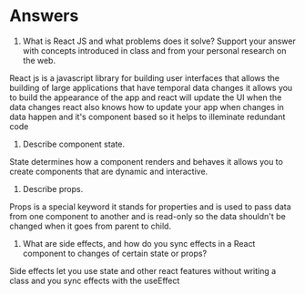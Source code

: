 # Answers

1. What is React JS and what problems does it solve? Support your answer with concepts introduced in class and from your personal research on the web.

React js is a javascript library for building user interfaces that allows the building of large applications that have temporal data changes it allows you to build the appearance of the app and react will update the UI when the data changes react also knows how to update your app when changes in data happen and it's component based so it helps to illeminate redundant code

1. Describe component state.

State determines how a component renders and behaves it allows you to create components that are dynamic and interactive.


1. Describe props.

Props is a special keyword it stands for properties and is used to pass data from one component to another and is read-only so the data shouldn't be changed when it goes from parent to child. 

1. What are side effects, and how do you sync effects in a React component to changes of certain state or props?

Side effects let you use state and other react features without writing a class and you sync effects with the useEffect

